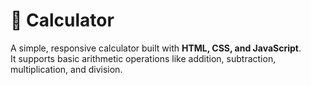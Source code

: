 # 🧮 Calculator

A simple, responsive calculator built with **HTML, CSS, and JavaScript**.  
It supports basic arithmetic operations like addition, subtraction, multiplication, and division.

 
